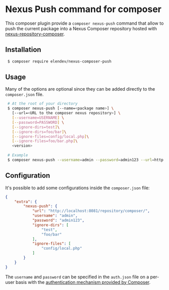# Nexus Push command for composer
This composer plugin provide a `composer nexus-push` command that allow to push the current package into a Nexus 
Composer repository hosted with [nexus-repository-composer](https://github.com/sonatype-nexus-community/nexus-repository-composer).

## Installation
```bash
 $ composer require elendev/nexus-composer-push
 ```

## Usage
Many of the options are optional since they can be added directly to the `composer.json` file.
```bash
 # At the root of your directory
 $ composer nexus-push [--name=<package name>] \
   [--url=<URL to the composer nexus repository>] \
   [--username=USERNAME] \
   [--password=PASSWORD] \
   [--ignore-dirs=test]\
   [--ignore-dirs=foo/bar]\
   [--ignore-files=config/local.php]\
   [--ignore-files=foo/bar.php]\
   <version>
   
 # Example
 $ composer nexus-push --username=admin --password=admin123 --url=http://localhost:8081/repository/composer --ignore-dirs=test --ignore-dirs=foo 0.0.1
 ```

## Configuration
It's possible to add some configurations inside the `composer.json` file:
```json
{
    "extra": {
        "nexus-push": {
            "url": "http://localhost:8081/repository/composer/",
            "username": "admin",
            "password": "admin123",
            "ignore-dirs": [
                "test",
                "foo/bar"
            ],
            "ignore-files": [
                "config/local.php"
            ]
        }
    }
}
```

The `username` and `password` can be specified in the `auth.json` file on a per-user basis with the [authentication mechanism provided by Composer](https://getcomposer.org/doc/articles/http-basic-authentication.md).
